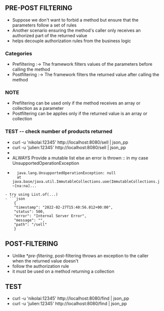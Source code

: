 ## PRE-POST FILTERING
- Suppose we don't want to forbid a method but ensure that the parameters follow a set of rules
- Another scenario ensuring the method's caller only receives an authorized part of the returned value
- helps decouple authorization rules from the business logic

### Categories
- Prefiltering :-> The framework filters values of the parameters before calling the method
- Postfiltering :->  The framework filters the returned value after calling the method

### NOTE
 - Prefiltering can  be used only if the method receives an array or collection as a parameter
 - Postfiltering can be applies only if the returned value is an array or collection


### TEST -- check number of products returned
- curl -u 'nikolai:12345' http://localhost:8080/sell | json_pp
- curl -u 'julien:12345' http://localhost:8080/sell | json_pp
- 
- ALWAYS Provide a mutable list else an error is thrown :: in my case UnsupportedOperationException
- ```text
    java.lang.UnsupportedOperationException: null
	at java.base/java.util.ImmutableCollections.uoe(ImmutableCollections.java:72) ~[na:na]...
```
- try using List.of(...)
- ```json
    {
    "timestamp": "2022-02-27T15:40:56.012+00:00",
    "status": 500,
    "error": "Internal Server Error",
    "message": "",
    "path": "/sell"
    }
  ```

## POST-FILTERING
- Unlike **pre-filtering*, post-filtering throws an exception to the caller when the returned value doesn't
- follow the authorization rule
- it must be used on a method returning a collection

## TEST
- curl -u 'nikolai:12345' http://localhost:8080/find | json_pp
- curl -u 'julien:12345' http://localhost:8080/find | json_pp